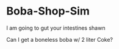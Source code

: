 # Boba-Shop-Sim

I am going to gut your intestines shawn

Can I get a boneless boba w/ 2 liter Coke?
